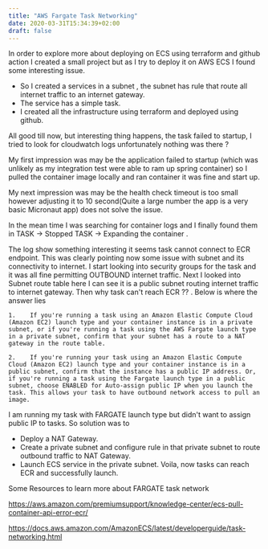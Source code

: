 ```yaml
---
title: "AWS Fargate Task Networking"
date: 2020-03-31T15:34:39+02:00
draft: false
---
```


In order to explore more about deploying on ECS using terraform and github action I created a small project but as I try to deploy it on AWS ECS I found some interesting issue.
-  So I created a services in a subnet , the subnet has rule that route all internet traffic to an internet gateway. 
- The service has a simple task.
- I created all the infrastructure using terraform and   deployed using github.

 All good till now, but interesting thing happens, the task failed to startup,
  I tried to look for cloudwatch logs unfortunately nothing was there ?
  
  My first impression was may be the application failed to startup (which was unlikely as my integration test were able to ram up spring container) so I pulled the container image locally and ran container it was fine and start up. 
  
  My next impression was may be the health check timeout is too small however adjusting it to 10 second(Quite a large number the app is a very basic Micronaut app) does not solve the issue.
  
   In the mean time I was searching for container logs and I finally found them in TASK -> Stopped TASK -> Expanding the container . 
   
   The log show something interesting it seems task cannot connect to ECR endpoint. This was clearly pointing now some issue with subnet and its connectivity to internet. I start looking into security groups for the task and it was all fine permitting OUTBOUND internet traffic. Next I looked into Subnet route table here I can see it is a public subnet routing internet traffic to internet gateway. Then why task can't reach ECR ?? . Below is where the answer lies

```
1.    If you're running a task using an Amazon Elastic Compute Cloud (Amazon EC2) launch type and your container instance is in a private subnet, or if you're running a task using the AWS Fargate launch type in a private subnet, confirm that your subnet has a route to a NAT gateway in the route table.

2.    If you're running your task using an Amazon Elastic Compute Cloud (Amazon EC2) launch type and your container instance is in a public subnet, confirm that the instance has a public IP address. Or, if you're running a task using the Fargate launch type in a public subnet, choose ENABLED for Auto-assign public IP when you launch the task. This allows your task to have outbound network access to pull an image.
```
I am running my task with FARGATE launch type but didn't want to assign public IP to tasks. 
 So solution was to 
 - Deploy a NAT Gateway.
 - Create a private subnet and configure rule in that private subnet to route outbound traffic to NAT Gateway. 
 - Launch ECS service in the private subnet. Voila, now tasks can reach ECR and successfully launch.

Some Resources to learn more about FARGATE task network

https://aws.amazon.com/premiumsupport/knowledge-center/ecs-pull-container-api-error-ecr/

https://docs.aws.amazon.com/AmazonECS/latest/developerguide/task-networking.html